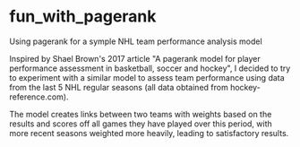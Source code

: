 # fun_with_pagerank
Using pagerank for a symple NHL team performance analysis model

Inspired by Shael Brown's 2017 article "A pagerank model for player performance assessment in basketball, soccer and hockey", I decided to try to experiment with a similar model to assess team performance using data from the last 5 NHL regular seasons (all data obtained from hockey-reference.com).

The model creates links between two teams with weights based on the results and scores off all games they have played over this period, with more recent seasons weighted more heavily, leading to satisfactory results.
